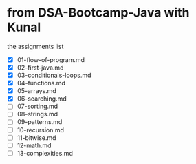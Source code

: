 # from DSA-Bootcamp-Java with Kunal 
the assignments
list
 - [x] 01-flow-of-program.md
 - [x] 02-first-java.md
 - [x] 03-conditionals-loops.md
 - [x] 04-functions.md
 - [x] 05-arrays.md
 - [x] 06-searching.md
 - [ ] 07-sorting.md
 - [ ] 08-strings.md
 - [ ] 09-patterns.md
 - [ ] 10-recursion.md
 - [ ] 11-bitwise.md
 - [ ] 12-math.md
 - [ ] 13-complexities.md
